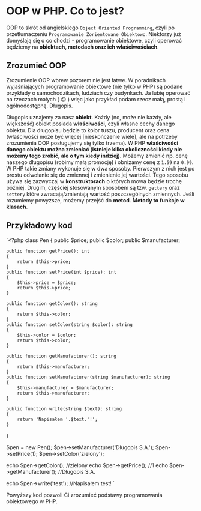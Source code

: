 # OOP w PHP. Co to jest?

OOP to skrót od angielskiego `Object Oriented Programming`, czyli po przetłumaczeniu `Programowanie Zorientowane Obiektowo`. Niektórzy już domyślają się o co chodzi - programowanie obiektowe, czyli operować będziemy na **obiektach, metodach oraz ich właściwościach**.

## Zrozumieć OOP

Zrozumienie OOP wbrew pozorem nie jest łatwe. W poradnikach wyjaśniających programowanie obiektowe (nie tylko w PHP) są podane przykłady o samochodzikach, ludziach czy budynkach. Ja lubię operować na rzeczach małych ( :wink: ) więc jako przykład podam rzecz małą, prostą i ogólnodostępną. Długopis. 

Długopis uznajemy za nasz **obiekt**. Każdy (no, może nie każdy, ale większość) obiekt posiada **właściwości**, czyli własne cechy danego obiektu. Dla długopisu będzie to kolor tuszu, producent oraz cena (właściwości może być więcej [nieskończenie wiele], ale na potrzeby zrozumienia OOP posługujemy się tylko trzema). W PHP **właściwości danego obiektu można zmieniać (istnieje kilka okoliczności kiedy nie możemy tego zrobić, ale o tym kiedy indziej)**. Możemy zmienić np. cenę naszego długopisu (robimy małą promocję) i obniżamy cenę z `1.59` na `0.99`. W PHP takie zmiany wykonuje się w dwa sposoby. Pierwszym z nich jest po prostu odwołanie się do zmiennej i zmienienie jej wartości. Tego sposobu używa się zazwyczaj w **konstruktorach** o których mowa będzie trochę później. Drugim, częściej stosowanym sposobem są tzw. `gettery` oraz `settery` które zwracają/zmieniają wartość poszczególnych zmiennych. Jeśli rozumiemy powyższe, możemy przejść do **metod**. **Metody to funkcje w klasach**. 

## Przykładowy kod

`<?php
class Pen
{
    public $price;
    public $color;
    public $manufacturer;
    
    public function getPrice(): int
    {
        return $this->price;
    }
    public function setPrice(int $price): int
    {
        $this->price = $price;
        return $this->price;
    }
    
    public function getColor(): string
    {
        return $this->color;
    }
    public function setColor(string $color): string
    {
        $this->color = $color;
        return $this->color;
    }
    
    public function getManufacturer(): string
    {
        return $this->manufacturer;
    }
    public function setManufacturer(string $manufacturer): string
    {
        $this->manufacturer = $manufacturer;
        return $this->manufacturer;
    }
    
    public function write(string $text): string
    {
        return 'Napisałem '.$text.'!';
    }
}

$pen = new Pen();
$pen->setManufacturer('Długopis S.A.');
$pen->setPrice(1);
$pen->setColor('zielony');

echo $pen->getColor(); //zielony
echo $pen->getPrice(); //1
echo $pen->getManufacturer(); //Długopis S.A.

echo $pen->write('test'); //Napisałem test!
`

Powyższy kod pozwoli Ci zrozumieć podstawy programowania obiektowego w PHP.
